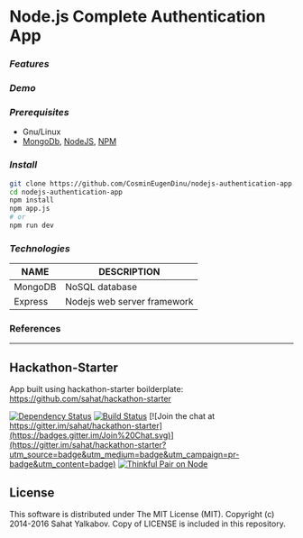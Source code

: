 # Node.js Complete Authentication App

### *Features*

### *Demo*

### *Prerequisites*
- Gnu/Linux
- [MongoDb](https://www.mongodb.com/), [NodeJS](https://nodejs.org/en/download/package-manager/), [NPM](https://docs.npmjs.com/downloading-and-installing-node-js-and-npm)

### *Install*
```bash
git clone https://github.com/CosminEugenDinu/nodejs-authentication-app.git
cd nodejs-authentication-app
npm install
npm app.js
# or
npm run dev
```

### *Technologies*

| NAME	       | DESCRIPTION |
|--------------|-------------|
| MongoDB	     | NoSQL database |
| Express	     | Nodejs web server framework |

### References

---------------------
## Hackathon-Starter

App built using hackathon-starter boilderplate: https://github.com/sahat/hackathon-starter


[![Dependency Status](https://david-dm.org/sahat/hackathon-starter/status.svg?style=flat)](https://david-dm.org/sahat/hackathon-starter) [![Build Status](https://travis-ci.org/sahat/hackathon-starter.svg?branch=master)](https://travis-ci.org/sahat/hackathon-starter) [![Join the chat at https://gitter.im/sahat/hackathon-starter](https://badges.gitter.im/Join%20Chat.svg)](https://gitter.im/sahat/hackathon-starter?utm_source=badge&utm_medium=badge&utm_campaign=pr-badge&utm_content=badge) [![Thinkful Pair on Node](https://tf-assets-staging.s3.amazonaws.com/badges/thinkful_repo_badge.svg)](http://start.thinkful.com/node/)


License
-------
This software is distributed under The MIT License (MIT).
Copyright (c) 2014-2016 Sahat Yalkabov.
Copy of LICENSE is included in this repository.
